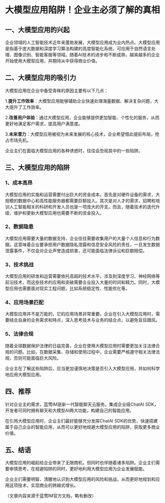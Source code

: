 # 大模型应用陷阱！企业主必须了解的真相

## 一、大模型应用的兴起

企业领域的人工智能技术近年来蓬勃发展，大模型应用成为业内热点。大模型应用是指基于庞大数据和深度学习算法构建的高度智能化系统，可应用于自然语言处理、图像识别、智能客服等领域。随着AI技术的进步和不断成熟，越来越多的企业开始使用大模型应用，并期待从中获得商业价值。

## 二、大模型应用的吸引力

大模型应用在企业中备受青睐的原因主要有以下几点：

1.**提升工作效率**：大模型应用能够辅助企业快速处理海量数据、解决复杂问题，大大提升了工作效率。

2.**改善用户体验**：通过大模型应用，企业能够提供更加智能、个性化的服务，从而更好地满足客户需求，提高用户满意度。

3.**未来潜力**：大模型应用被视为未来发展的核心技术，企业希望借此提前布局，抢占市场先机。

企业主们在面临大模型应用的各种诱惑时，往往会忽视其中的一些陷阱。

## 三、大模型应用的陷阱

### 1、成本高昂

大模型应用的实施和运营需要付出巨大的资金成本。首先是对硬件设备的需求，大规模的数据中心和高性能服务器都需要巨额投入。其次是对人才的需求，招聘和培训人工智能相关的科研和开发人员也是一项庞大的开支。而且，随着技术的迭代升级，维护和更新大模型应用也需要不断的资金投入。

### 2、数据隐患

大模型应用需要大量的数据支持，企业往往需要收集用户的大量个人信息和行为数据。这意味着企业要承担用户数据隐私泄露和信息安全风险的责任，一旦发生数据泄露事件，不仅会对企业声誉造成损害，还可能面临法律诉讼和巨额赔偿。

### 3、技术挑战

大模型应用的研发和运营需要依托高超的技术水平，涉及到深度学习、神经网络等前沿技术，而这些技术的应用和突破需要企业投入大量的时间和精力。同时，大模型应用也需要面对现实工程问题，比如系统稳定性、性能优化等。

### 4、应用场景匹配

大模型应用并不是万能的，它的应用场景非常重要。企业在引入大模型应用时，需要结合自身的业务需求和特点，深入思考技术与业务的结合点，以避免盲目跟风。

### 5、法律合规

随着全球数据保护法律的日益完善，企业在使用大模型应用时需要更加关注法律合规的问题。比如，在数据采集、存储和使用过程中，企业需要严格遵守相关法律法规，否则可能面临巨大风险。

企业主在了解这些陷阱后，应当更加谨慎地决策是否引入大模型应用，并如何科学地应用大模型应用。

## 四、推荐

针对企业主的需求，蓝莺IM是新一代智能聊天云服务。集成企业级ChatAI SDK，开发者可同时拥有聊天和大模型AI两大功能，构建自己的智能应用。

在引用大模型应用时，企业主们最好能够充分发挥ChatAI SDK的优势，快速搭建属于自己企业的智能应用，从而可以更好地规避大模型应用的陷阱，获取更多商业价值。

## 五、结语

大模型应用的崛起给企业带来了无限商机，但同时也伴随着诸多陷阱。企业主们需要审慎思考，在规避陷阱的同时，更好地利用大模型应用为企业发展赋能。

企业主们需要明智、清醒地认识到大模型应用的风险和挑战，从而更好地规划和应用这项技术，实现商业的跨越式增长。

（文章内容来源于蓝莺IM官方文档，略有删改）